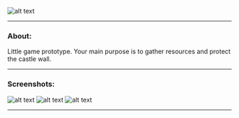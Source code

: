 ![alt text](https://i.imgur.com/YCzvRSa.jpg)
***
### About: 
Little game prototype. Your main purpose is to gather resources and protect the castle wall.
***
### Screenshots:
![alt text](https://i.imgur.com/X5FYMXY.png)
![alt text](https://i.imgur.com/cSttKbU.png)
![alt text](https://i.imgur.com/oUzShKq.png)
***
